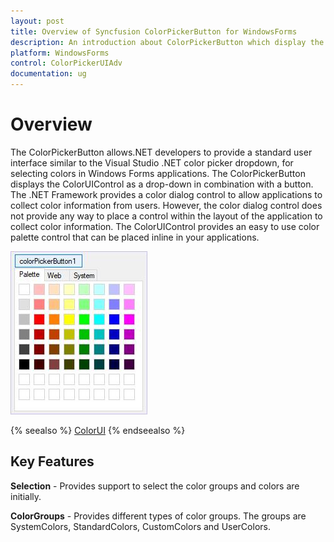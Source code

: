 ```yaml
---
layout: post
title: Overview of Syncfusion ColorPickerButton for WindowsForms
description: An introduction about ColorPickerButton which display the Color picker dropdown in combination with a button
platform: WindowsForms
control: ColorPickerUIAdv 
documentation: ug
---
```

# Overview

The ColorPickerButton allows.NET developers to provide a standard user interface similar to the Visual Studio .NET color picker dropdown, for selecting colors in Windows Forms applications. The ColorPickerButton displays the ColorUIControl as a drop-down in combination with a button. The .NET Framework provides a color dialog control to allow applications to collect color information from users. However, the color dialog control does not provide any way to place a control within the layout of the application to collect color information. The ColorUIControl provides an easy to use color palette control that can be placed inline in your applications. 

![Overview of ColorPickerButton](ColorPickerButton_images/Overview_img246.jpeg) 


{% seealso %}
[ColorUI](/windowsforms/colorui/overview)
{% endseealso %}

## Key Features

**Selection** - Provides support to select the color groups and colors are initially.

**ColorGroups** - Provides different types of color groups. The groups are SystemColors, StandardColors, CustomColors and UserColors.
